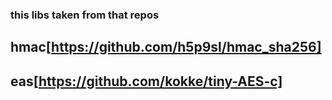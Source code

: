 ### this libs taken from that repos 

## hmac[https://github.com/h5p9sl/hmac_sha256]
## eas[https://github.com/kokke/tiny-AES-c]